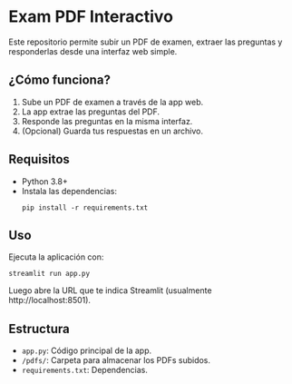 # Exam PDF Interactivo

Este repositorio permite subir un PDF de examen, extraer las preguntas y responderlas desde una interfaz web simple.

## ¿Cómo funciona?

1. Sube un PDF de examen a través de la app web.
2. La app extrae las preguntas del PDF.
3. Responde las preguntas en la misma interfaz.
4. (Opcional) Guarda tus respuestas en un archivo.

## Requisitos

- Python 3.8+
- Instala las dependencias:
  ```
  pip install -r requirements.txt
  ```

## Uso

Ejecuta la aplicación con:
```
streamlit run app.py
```

Luego abre la URL que te indica Streamlit (usualmente http://localhost:8501).

## Estructura

- `app.py`: Código principal de la app.
- `/pdfs/`: Carpeta para almacenar los PDFs subidos.
- `requirements.txt`: Dependencias.
